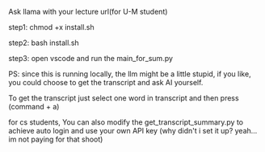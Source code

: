 Ask llama with your lecture url(for U-M student)


step1:    chmod +x install.sh

step2:     bash install.sh

step3:      open vscode and run the main_for_sum.py 



PS: since this is running locally, the llm might be a little stupid, if you like, you could choose to get the transcript and ask AI yourself. 

To get the transcript just select one word in transcript and then press (command + a) 


for cs students, You can also modify the get_transcript_summary.py to achieve auto login and use your own API key (why didn't i set it up? yeah... im not paying for that shoot)




